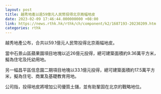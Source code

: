 ```yaml
---
layout: post
title: 越秀地產以逾59億元人民幣投得北京兩幅地皮
date: 2023-02-09 17:46:44.000000000 +08:00
link: https://news.rthk.hk/rthk/ch/component/k2/1687193-20230209.htm
categories: rthk
---
```


越秀地產公布，合共以59.1億元人民幣投得北京兩幅地皮。

當中石景山區蘋果園項目地塊以近26億元投得，總可建築面積約9.36萬平方米，擬為住宅及托幼用地。

另一幅昌平區信息園二期項目地塊以33.1億元投得，總可建築面積約17.5萬平方米，擬為住宅、商業及基礎教育用地。

公司指，投得地皮將增加公司優質土儲，並有助鞏固在北京的戰略地位。
